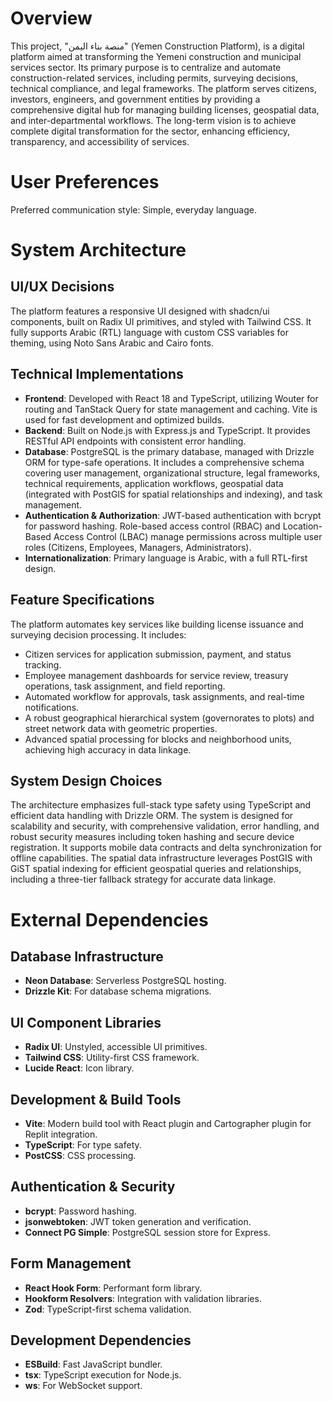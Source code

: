 # Overview

This project, "منصة بناء اليمن" (Yemen Construction Platform), is a digital platform aimed at transforming the Yemeni construction and municipal services sector. Its primary purpose is to centralize and automate construction-related services, including permits, surveying decisions, technical compliance, and legal frameworks. The platform serves citizens, investors, engineers, and government entities by providing a comprehensive digital hub for managing building licenses, geospatial data, and inter-departmental workflows. The long-term vision is to achieve complete digital transformation for the sector, enhancing efficiency, transparency, and accessibility of services.

# User Preferences

Preferred communication style: Simple, everyday language.

# System Architecture

## UI/UX Decisions
The platform features a responsive UI designed with shadcn/ui components, built on Radix UI primitives, and styled with Tailwind CSS. It fully supports Arabic (RTL) language with custom CSS variables for theming, using Noto Sans Arabic and Cairo fonts.

## Technical Implementations
- **Frontend**: Developed with React 18 and TypeScript, utilizing Wouter for routing and TanStack Query for state management and caching. Vite is used for fast development and optimized builds.
- **Backend**: Built on Node.js with Express.js and TypeScript. It provides RESTful API endpoints with consistent error handling.
- **Database**: PostgreSQL is the primary database, managed with Drizzle ORM for type-safe operations. It includes a comprehensive schema covering user management, organizational structure, legal frameworks, technical requirements, application workflows, geospatial data (integrated with PostGIS for spatial relationships and indexing), and task management.
- **Authentication & Authorization**: JWT-based authentication with bcrypt for password hashing. Role-based access control (RBAC) and Location-Based Access Control (LBAC) manage permissions across multiple user roles (Citizens, Employees, Managers, Administrators).
- **Internationalization**: Primary language is Arabic, with a full RTL-first design.

## Feature Specifications
The platform automates key services like building license issuance and surveying decision processing. It includes:
- Citizen services for application submission, payment, and status tracking.
- Employee management dashboards for service review, treasury operations, task assignment, and field reporting.
- Automated workflow for approvals, task assignments, and real-time notifications.
- A robust geographical hierarchical system (governorates to plots) and street network data with geometric properties.
- Advanced spatial processing for blocks and neighborhood units, achieving high accuracy in data linkage.

## System Design Choices
The architecture emphasizes full-stack type safety using TypeScript and efficient data handling with Drizzle ORM. The system is designed for scalability and security, with comprehensive validation, error handling, and robust security measures including token hashing and secure device registration. It supports mobile data contracts and delta synchronization for offline capabilities. The spatial data infrastructure leverages PostGIS with GiST spatial indexing for efficient geospatial queries and relationships, including a three-tier fallback strategy for accurate data linkage.

# External Dependencies

## Database Infrastructure
- **Neon Database**: Serverless PostgreSQL hosting.
- **Drizzle Kit**: For database schema migrations.

## UI Component Libraries
- **Radix UI**: Unstyled, accessible UI primitives.
- **Tailwind CSS**: Utility-first CSS framework.
- **Lucide React**: Icon library.

## Development & Build Tools
- **Vite**: Modern build tool with React plugin and Cartographer plugin for Replit integration.
- **TypeScript**: For type safety.
- **PostCSS**: CSS processing.

## Authentication & Security
- **bcrypt**: Password hashing.
- **jsonwebtoken**: JWT token generation and verification.
- **Connect PG Simple**: PostgreSQL session store for Express.

## Form Management
- **React Hook Form**: Performant form library.
- **Hookform Resolvers**: Integration with validation libraries.
- **Zod**: TypeScript-first schema validation.

## Development Dependencies
- **ESBuild**: Fast JavaScript bundler.
- **tsx**: TypeScript execution for Node.js.
- **ws**: For WebSocket support.